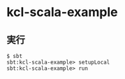 # kcl-scala-example

## 実行
```shell
$ sbt
sbt:kcl-scala-example> setupLocal
sbt:kcl-scala-example> run
```
